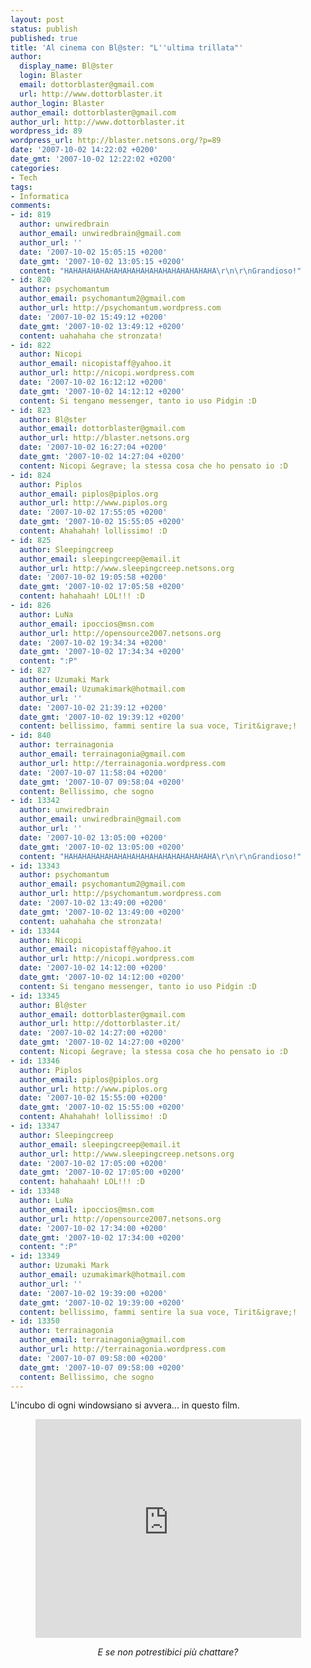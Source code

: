 ```yaml
---
layout: post
status: publish
published: true
title: 'Al cinema con Bl@ster: "L''ultima trillata"'
author:
  display_name: Bl@ster
  login: Blaster
  email: dottorblaster@gmail.com
  url: http://www.dottorblaster.it
author_login: Blaster
author_email: dottorblaster@gmail.com
author_url: http://www.dottorblaster.it
wordpress_id: 89
wordpress_url: http://blaster.netsons.org/?p=89
date: '2007-10-02 14:22:02 +0200'
date_gmt: '2007-10-02 12:22:02 +0200'
categories:
- Tech
tags:
- Informatica
comments:
- id: 819
  author: unwiredbrain
  author_email: unwiredbrain@gmail.com
  author_url: ''
  date: '2007-10-02 15:05:15 +0200'
  date_gmt: '2007-10-02 13:05:15 +0200'
  content: "HAHAHAHAHAHAHAHAHAHAHAHAHAHAHAHAHA\r\n\r\nGrandioso!"
- id: 820
  author: psychomantum
  author_email: psychomantum2@gmail.com
  author_url: http://psychomantum.wordpress.com
  date: '2007-10-02 15:49:12 +0200'
  date_gmt: '2007-10-02 13:49:12 +0200'
  content: uahahaha che stronzata!
- id: 822
  author: Nicopi
  author_email: nicopistaff@yahoo.it
  author_url: http://nicopi.wordpress.com
  date: '2007-10-02 16:12:12 +0200'
  date_gmt: '2007-10-02 14:12:12 +0200'
  content: Si tengano messenger, tanto io uso Pidgin :D
- id: 823
  author: Bl@ster
  author_email: dottorblaster@gmail.com
  author_url: http://blaster.netsons.org
  date: '2007-10-02 16:27:04 +0200'
  date_gmt: '2007-10-02 14:27:04 +0200'
  content: Nicopi &egrave; la stessa cosa che ho pensato io :D
- id: 824
  author: Piplos
  author_email: piplos@piplos.org
  author_url: http://www.piplos.org
  date: '2007-10-02 17:55:05 +0200'
  date_gmt: '2007-10-02 15:55:05 +0200'
  content: Ahahahah! lollissimo! :D
- id: 825
  author: Sleepingcreep
  author_email: sleepingcreep@email.it
  author_url: http://www.sleepingcreep.netsons.org
  date: '2007-10-02 19:05:58 +0200'
  date_gmt: '2007-10-02 17:05:58 +0200'
  content: hahahaah! LOL!!! :D
- id: 826
  author: LuNa
  author_email: ipoccios@msn.com
  author_url: http://opensource2007.netsons.org
  date: '2007-10-02 19:34:34 +0200'
  date_gmt: '2007-10-02 17:34:34 +0200'
  content: ":P"
- id: 827
  author: Uzumaki Mark
  author_email: Uzumakimark@hotmail.com
  author_url: ''
  date: '2007-10-02 21:39:12 +0200'
  date_gmt: '2007-10-02 19:39:12 +0200'
  content: bellissimo, fammi sentire la sua voce, Tirit&igrave;!
- id: 840
  author: terrainagonia
  author_email: terrainagonia@gmail.com
  author_url: http://terrainagonia.wordpress.com
  date: '2007-10-07 11:58:04 +0200'
  date_gmt: '2007-10-07 09:58:04 +0200'
  content: Bellissimo, che sogno
- id: 13342
  author: unwiredbrain
  author_email: unwiredbrain@gmail.com
  author_url: ''
  date: '2007-10-02 13:05:00 +0200'
  date_gmt: '2007-10-02 13:05:00 +0200'
  content: "HAHAHAHAHAHAHAHAHAHAHAHAHAHAHAHAHA\r\n\r\nGrandioso!"
- id: 13343
  author: psychomantum
  author_email: psychomantum2@gmail.com
  author_url: http://psychomantum.wordpress.com
  date: '2007-10-02 13:49:00 +0200'
  date_gmt: '2007-10-02 13:49:00 +0200'
  content: uahahaha che stronzata!
- id: 13344
  author: Nicopi
  author_email: nicopistaff@yahoo.it
  author_url: http://nicopi.wordpress.com
  date: '2007-10-02 14:12:00 +0200'
  date_gmt: '2007-10-02 14:12:00 +0200'
  content: Si tengano messenger, tanto io uso Pidgin :D
- id: 13345
  author: Bl@ster
  author_email: dottorblaster@gmail.com
  author_url: http://dottorblaster.it/
  date: '2007-10-02 14:27:00 +0200'
  date_gmt: '2007-10-02 14:27:00 +0200'
  content: Nicopi &egrave; la stessa cosa che ho pensato io :D
- id: 13346
  author: Piplos
  author_email: piplos@piplos.org
  author_url: http://www.piplos.org
  date: '2007-10-02 15:55:00 +0200'
  date_gmt: '2007-10-02 15:55:00 +0200'
  content: Ahahahah! lollissimo! :D
- id: 13347
  author: Sleepingcreep
  author_email: sleepingcreep@email.it
  author_url: http://www.sleepingcreep.netsons.org
  date: '2007-10-02 17:05:00 +0200'
  date_gmt: '2007-10-02 17:05:00 +0200'
  content: hahahaah! LOL!!! :D
- id: 13348
  author: LuNa
  author_email: ipoccios@msn.com
  author_url: http://opensource2007.netsons.org
  date: '2007-10-02 17:34:00 +0200'
  date_gmt: '2007-10-02 17:34:00 +0200'
  content: ":P"
- id: 13349
  author: Uzumaki Mark
  author_email: uzumakimark@hotmail.com
  author_url: ''
  date: '2007-10-02 19:39:00 +0200'
  date_gmt: '2007-10-02 19:39:00 +0200'
  content: bellissimo, fammi sentire la sua voce, Tirit&igrave;!
- id: 13350
  author: terrainagonia
  author_email: terrainagonia@gmail.com
  author_url: http://terrainagonia.wordpress.com
  date: '2007-10-07 09:58:00 +0200'
  date_gmt: '2007-10-07 09:58:00 +0200'
  content: Bellissimo, che sogno
---
```

<p>L'incubo di ogni windowsiano si avvera... in questo film.</p>
<p align="center"><object height="350" width="425"><param name="movie" value="http://www.youtube.com/v/R55G1zvASx4"></param><param name="wmode" value="transparent"></param><embed src="http://www.youtube.com/v/R55G1zvASx4" type="application/x-shockwave-flash" wmode="transparent" height="350" width="425"></embed></object></p>
<p align="center"><em> E se non potrestibici più chattare?</em></p>
